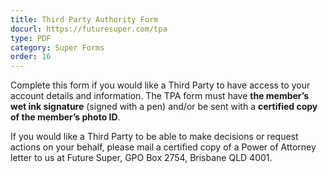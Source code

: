 ```yaml
---
title: Third Party Authority Form
docurl: https://futuresuper.com/tpa
type: PDF
category: Super Forms
order: 16
---
```


Complete this form if you would like a Third Party to have access to your account details and information. The TPA form must have **the member’s wet ink signature** (signed with a pen) and/or be sent with a **certified copy of the member’s photo ID**.

If you would like a Third Party to be able to make decisions or request actions on your behalf, please mail a certified copy of a Power of Attorney letter to us at Future Super, GPO Box 2754, Brisbane QLD 4001.
